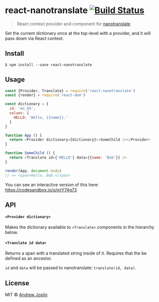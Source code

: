 # react-nanotranslate [![Build Status](https://travis-ci.org/ajoslin/react-nanotranslate.svg?branch=master)](https://travis-ci.org/ajoslin/react-nanotranslate)

> React context provider and component for [nanotranslate](https://github.com/ajoslin/nanotranslate)

Set the current dictionary once at the top-level with a provider, and it will pass down via React context.


## Install

```
$ npm install --save react-nanotranslate
```


## Usage

```js
const {Provider, Translate} = require('react-nanotranslate')
const {render} = require('react-dom')

const dictionary = {
  id: 'en_US',
  values: {
    HELLO: 'Hello, {{name}}.'
  }
}

function App () {
  return <Provider dictionary={dictionary}><SomeChild /></Provider>
}

function SomeChild () {
  return <Translate id={'HELLO'} data={{name: 'Bob'}} />
}

render(App, document.body)
// => <span>Hello, Bob.</span>
```
You can see an interactive version of this here: https://codesandbox.io/s/mjY74g73

## API

#### `<Provider dictionary>`

Makes the dictionary available to `<Translate>` components in the hierarchy below.

#### `<Translate id data>`

Returns a span with a translated string inside of it.  Requires that the be defined as an ancestor.

`id` and `data` will be passed to nanotranslate: `translate(id, data)`.

## License

MIT © [Andrew Joslin](http://ajoslin.com)
